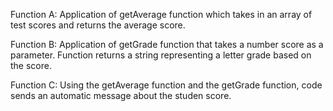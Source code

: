 Function A: Application of getAverage function which takes in an array of test scores and returns the average score.


Function B: Application of getGrade function that takes a number score as a parameter. Function returns a string representing a letter grade based on the score.


Function C: Using the getAverage function and the getGrade function, code sends an automatic message about the studen score.
